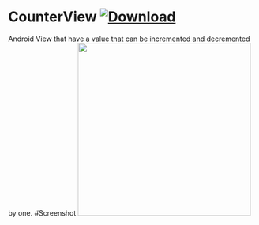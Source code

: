 # CounterView [ ![Download](https://api.bintray.com/packages/sh3lan93/Android/CounterView/images/download.svg) ](https://bintray.com/sh3lan93/Android/CounterView/_latestVersion)

Android View that have a value that can be incremented and decremented by one.
#Screenshot
<img src="https://github.com/sh3lan93/CounterView/blob/master/screen1.png" width="350">

